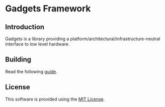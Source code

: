 # Gadgets Framework

## Introduction

Gadgets is a library providing a platform/architectural/infrastructure-neutral interface to low level hardware.

## Building

Read the following [guide](docs/BUILDING.md).

## License

This software is provided using the [MIT License](LICENSE.md).
